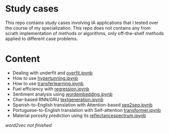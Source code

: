 # Study cases

This repo contains study cases involving IA applications that I tested over the course of my specialization. This repo does not contains any from scrath implementation of methods or algorithms, only off-the-shelf methods applied to different case problems.

# Content

- Dealing with underfit and [overfit.ipynb](overfit.ipynb)
- How to use [hypertunning.ipynb](hypertunning.ipynb)
- How to use [transferlearning.ipynb](transferlearning.ipynb)
- Fuel efficiency with [regression.ipynb](regression.ipynb)
- Sentiment analysis using [wordembedding.ipynb](wordembedding.ipynb)
- Char-based RNN/GRU [textgeneration.ipynb](textgeneration.ipynb)
- Spanish-to-English translation with Attention-based [seq2seq.ipynb](seq2seq.ipynb)
- Portuguese-to-English translation with Self-attention [transformer.ipynb](transformer.ipynb)
- Material porosity prediction using its [reflectancespectrum.ipynb](reflectance_spectrum.ipynb)

*word2vec not finished*